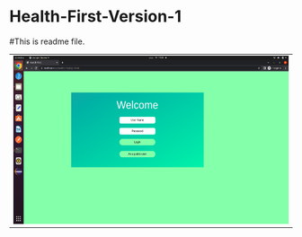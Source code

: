 # Health-First-Version-1
#This is readme file.
<table border="0">
  <tr>
    <td><img src="https://github.com/Nimshi02/Health-First-Version-1/blob/dev/Health-First/src/main/Images/Screenshot from 2022-12-14 11-59-50.png" height="300" width="600" ></td>
    </table>
